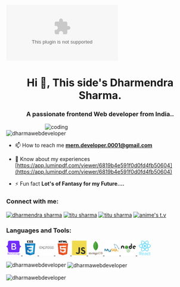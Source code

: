  ![logo](https://github.com/dharmawebdeveloper/Dharmendra-Sharma/blob/main/development.zip)

 <h1 align="center">Hi 👋, This side's Dharmendra Sharma.</h1>
<h3 align="center">A passionate frontend Web developer from India..</h3>

<img align="right" alt="coding" width="400" src="https://camo.githubusercontent.com/2d5fd1778db8bb1cb010748a80ae97878e832330f1da45519a4305014d57b08c/68747470733a2f2f6d69726f2e6d656469756d2e636f6d2f6d61782f313237322f312a5a53566d57476363317765454e6230536861775778772e676966">

<p align="left"> <img src="https://komarev.com/ghpvc/?username=dharmawebdeveloper&label=Profile%20views&color=0e75b6&style=flat" alt="dharmawebdeveloper" /> </p>

- 📫 How to reach me **mern.developer.0001@gmail.com**

- 📄 Know about my experiences [https://app.luminpdf.com/viewer/6819b4e591f0d0fd4fb50604](https://app.luminpdf.com/viewer/6819b4e591f0d0fd4fb50604)

- ⚡ Fun fact **Lot's of Fantasy for my Future....**

<h3 align="left">Connect with me:</h3>
<p align="left">
<a href="https://linkedin.com/in/dharmendra sharma" target="blank"><img align="center" src="https://raw.githubusercontent.com/rahuldkjain/github-profile-readme-generator/master/src/images/icons/Social/linked-in-alt.svg" alt="dharmendra sharma" height="30" width="40" /></a>
<a href="https://fb.com/titu sharma" target="blank"><img align="center" src="https://raw.githubusercontent.com/rahuldkjain/github-profile-readme-generator/master/src/images/icons/Social/facebook.svg" alt="titu sharma" height="30" width="40" /></a>
<a href="https://instagram.com/titu sharma" target="blank"><img align="center" src="https://raw.githubusercontent.com/rahuldkjain/github-profile-readme-generator/master/src/images/icons/Social/instagram.svg" alt="titu sharma" height="30" width="40" /></a>
<a href="https://www.youtube.com/c/anime's t.v" target="blank"><img align="center" src="https://raw.githubusercontent.com/rahuldkjain/github-profile-readme-generator/master/src/images/icons/Social/youtube.svg" alt="anime's t.v" height="30" width="40" /></a>
</p>

<h3 align="left">Languages and Tools:</h3>
<p align="left"> <a href="https://getbootstrap.com" target="_blank" rel="noreferrer"> <img src="https://raw.githubusercontent.com/devicons/devicon/master/icons/bootstrap/bootstrap-plain-wordmark.svg" alt="bootstrap" width="40" height="40"/> </a> <a href="https://www.w3schools.com/css/" target="_blank" rel="noreferrer"> <img src="https://raw.githubusercontent.com/devicons/devicon/master/icons/css3/css3-original-wordmark.svg" alt="css3" width="40" height="40"/> </a> <a href="https://expressjs.com" target="_blank" rel="noreferrer"> <img src="https://raw.githubusercontent.com/devicons/devicon/master/icons/express/express-original-wordmark.svg" alt="express" width="40" height="40"/> </a> <a href="https://www.w3.org/html/" target="_blank" rel="noreferrer"> <img src="https://raw.githubusercontent.com/devicons/devicon/master/icons/html5/html5-original-wordmark.svg" alt="html5" width="40" height="40"/> </a> <a href="https://developer.mozilla.org/en-US/docs/Web/JavaScript" target="_blank" rel="noreferrer"> <img src="https://raw.githubusercontent.com/devicons/devicon/master/icons/javascript/javascript-original.svg" alt="javascript" width="40" height="40"/> </a> <a href="https://www.mongodb.com/" target="_blank" rel="noreferrer"> <img src="https://raw.githubusercontent.com/devicons/devicon/master/icons/mongodb/mongodb-original-wordmark.svg" alt="mongodb" width="40" height="40"/> </a> <a href="https://www.mysql.com/" target="_blank" rel="noreferrer"> <img src="https://raw.githubusercontent.com/devicons/devicon/master/icons/mysql/mysql-original-wordmark.svg" alt="mysql" width="40" height="40"/> </a> <a href="https://nodejs.org" target="_blank" rel="noreferrer"> <img src="https://raw.githubusercontent.com/devicons/devicon/master/icons/nodejs/nodejs-original-wordmark.svg" alt="nodejs" width="40" height="40"/> </a> <a href="https://reactjs.org/" target="_blank" rel="noreferrer"> <img src="https://raw.githubusercontent.com/devicons/devicon/master/icons/react/react-original-wordmark.svg" alt="react" width="40" height="40"/> </a> </p>

<p><img align="left" src="https://github-readme-stats.vercel.app/api/top-langs?username=dharmawebdeveloper&show_icons=true&locale=en&layout=compact" alt="dharmawebdeveloper" /></p>

<p>&nbsp;<img align="center" src="https://github-readme-stats.vercel.app/api?username=dharmawebdeveloper&show_icons=true&locale=en" alt="dharmawebdeveloper" /></p>

<p><img align="center" src="https://github-readme-streak-stats.herokuapp.com/?user=dharmawebdeveloper&" alt="dharmawebdeveloper" /></p>			
